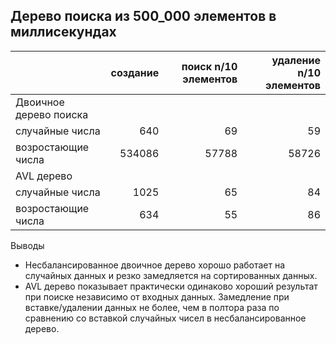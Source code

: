 ## Дерево поиска из 500_000 элементов в миллисекундах

| |создание|поиск n/10 элементов|удаление n/10 элементов|
|---|---:|---:|---:|
|Двоичное дерево поиска||||
|случайные числа|640|69|59|
|возростающие числа|534086|57788|58726|
|AVL дерево||||
|случайные числа|1025|65|84|
|возростающие числа|634|55|86|

Выводы
- Несбалансированное двоичное дерево хорошо работает на случайных данных и резко замедляется на сортированных данных.
- AVL дерево показывает практически одинаково хороший результат при поиске независимо от входных данных.
 Замедление при вставке/удалении данных не более, чем в полтора раза по сравнению со вставкой случайных
 чисел в несбалансированное дерево.

